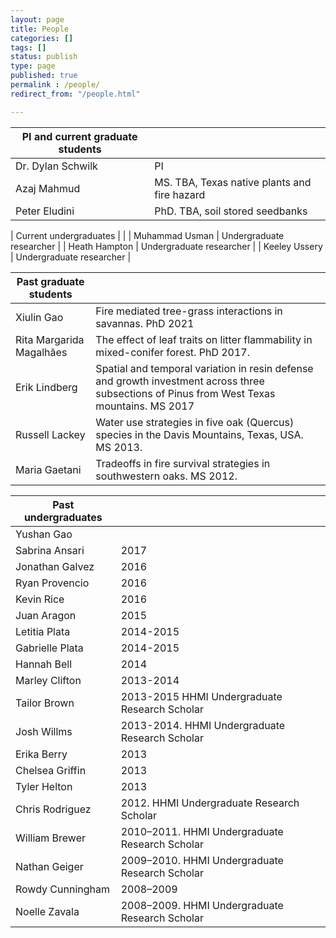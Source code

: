 ```yaml
---
layout: page
title: People
categories: []
tags: []
status: publish
type: page
published: true
permalink : /people/
redirect_from: "/people.html"

---
```


| PI and current graduate students |                                                                                                                                            |
| ----------------------------     | ------------------------------------------------------------------------------------------------------------------------------------------ |
| Dr. Dylan Schwilk                | PI                                                                                                                                         |
| Azaj Mahmud                      | MS. TBA, Texas native plants and fire hazard                                                                                               |
| Peter Eludini                    | PhD. TBA, soil stored seedbanks                                                                                                            |

| Current undergraduates           |                          |
| Muhammad Usman                    | Undergraduate researcher |
| Heath Hampton                     | Undergraduate researcher |
| Keeley Ussery                     | Undergraduate researcher |


| Past graduate students      |                                                                                                                                            |
| --------------------------- | ------------------------------------------------------------------------------------------------------------------------------------------ |
| Xiulin Gao                  | Fire mediated tree-grass interactions in savannas. PhD 2021                                                                                |
| Rita Margarida Magalhães    | The effect of leaf traits on litter flammability in mixed-conifer forest. PhD 2017.                                                        |
| Erik Lindberg               | Spatial and temporal variation in resin defense and growth investment across three subsections of Pinus from West Texas mountains. MS 2017 |
| Russell Lackey              | Water use strategies in five oak (Quercus) species in the Davis Mountains, Texas, USA. MS 2013.                                            |
| Maria Gaetani               | Tradeoffs in fire survival strategies in southwestern oaks. MS 2012.                                                                       |

| Past undergraduates         |                                                                                                                                            |
| --------------------------- | ------------------------------------------------------------------------------------------------------------------------------------------ |
| Yushan Gao                  |                                                                                                                                            |
| Sabrina Ansari              |                                                                                                                                       2017 |
| Jonathan Galvez             |                                                                                                                                       2016 |
| Ryan Provencio              |                                                                                                                                       2016 |
| Kevin Rice                  |                                                                                                                                       2016 |
| Juan Aragon                 |                                                                                                                                       2015 |
| Letitia Plata               |                                                                                                                                  2014-2015 |
| Gabrielle Plata             |                                                                                                                                  2014-2015 |
| Hannah Bell                 |                                                                                                                                       2014 |
| Marley Clifton              |                                                                                                                                  2013-2014 |
| Tailor Brown                |                                                                                              2013-2015 HHMI Undergraduate Research Scholar |
| Josh Willms                 |                                                                                             2013-2014. HHMI Undergraduate Research Scholar |
| Erika Berry                 |                                                                                                                                       2013 |
| Chelsea Griffin             |                                                                                                                                       2013 |
| Tyler Helton                |                                                                                                                                       2013 |
| Chris Rodriguez             |                                                                                                  2012. HHMI Undergraduate Research Scholar |
| William Brewer              |                                                                                             2010–2011. HHMI Undergraduate Research Scholar |
| Nathan Geiger               |                                                                                             2009–2010. HHMI Undergraduate Research Scholar |
| Rowdy Cunningham            |                                                                                                                                  2008–2009 |
| Noelle Zavala               |                                                                                             2008–2009. HHMI Undergraduate Research Scholar |
